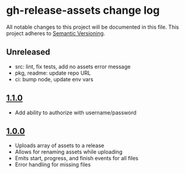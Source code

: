 # gh-release-assets change log

All notable changes to this project will be documented in this file.
This project adheres to [Semantic Versioning](http://semver.org/).

## Unreleased

- src: lint, fix tests, add no assets error message
- pkg, readme: update repo URL
- ci: bump node, update env vars

## [1.1.0](https://github.com/hypermodules/gh-release-assets/releases/v1.1.0)

- Add ability to authorize with username/password

## [1.0.0](https://github.com/hypermodules/gh-release-assets/releases/v1.0.0)

- Uploads array of assets to a release
- Allows for renaming assets while uploading
- Emits start, progress, and finish events for all files
- Error handling for missing files
